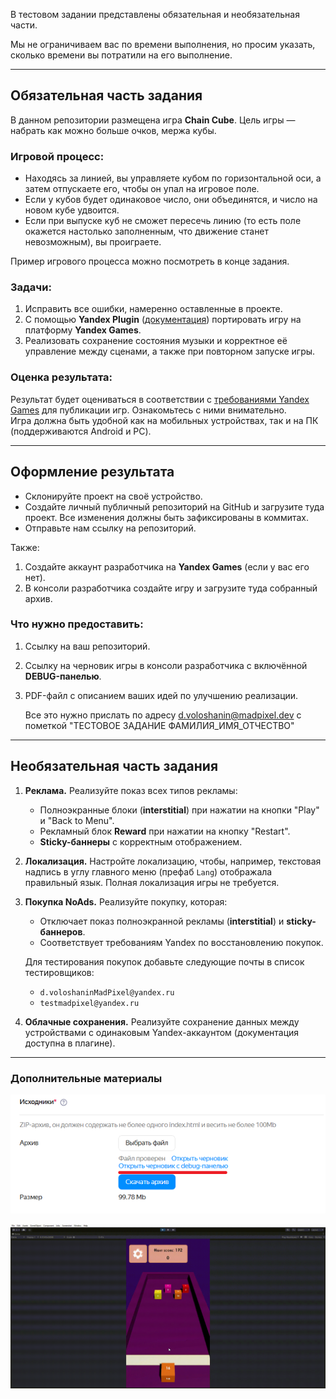 
В тестовом задании представлены обязательная и необязательная части.

Мы не ограничиваем вас по времени выполнения, но просим указать, сколько времени вы потратили на его выполнение.

---

## Обязательная часть задания

В данном репозитории размещена игра **Chain Cube**. Цель игры — набрать как можно больше очков, мержа кубы. 

### Игровой процесс:
- Находясь за линией, вы управляете кубом по горизонтальной оси, а затем отпускаете его, чтобы он упал на игровое поле.  
- Если у кубов будет одинаковое число, они объединятся, и число на новом кубе удвоится.  
- Если при выпуске куб не сможет пересечь линию (то есть поле окажется настолько заполненным, что движение станет невозможным), вы проиграете.  

Пример игрового процесса можно посмотреть в конце задания.

### Задачи:
1. Исправить все ошибки, намеренно оставленные в проекте.  
2. С помощью **Yandex Plugin** ([документация](https://max-games.ru/plugin-yg/doc/)) портировать игру на платформу **Yandex Games**.  
3. Реализовать сохранение состояния музыки и корректное её управление между сценами, а также при повторном запуске игры.

### Оценка результата:
Результат будет оцениваться в соответствии с [требованиями Yandex Games](https://yandex.ru/dev/games/doc/ru/concepts/requirements) для публикации игр. Ознакомьтесь с ними внимательно.  
Игра должна быть удобной как на мобильных устройствах, так и на ПК (поддерживаются Android и PC).

---

## Оформление результата

- Склонируйте проект на своё устройство.  
- Создайте личный публичный репозиторий на GitHub и загрузите туда проект. Все изменения должны быть зафиксированы в коммитах.  
- Отправьте нам ссылку на репозиторий.  

Также:  
1. Создайте аккаунт разработчика на **Yandex Games** (если у вас его нет).  
2. В консоли разработчика создайте игру и загрузите туда собранный архив.  

### Что нужно предоставить:
1. Ссылку на ваш репозиторий.  
2. Ссылку на черновик игры в консоли разработчика с включённой **DEBUG-панелью**.  
3. PDF-файл с описанием ваших идей по улучшению реализации.

   Все это нужно прислать по адресу d.voloshanin@madpixel.dev с пометкой "ТЕСТОВОЕ ЗАДАНИЕ ФАМИЛИЯ_ИМЯ_ОТЧЕСТВО"

---

## Необязательная часть задания

1. **Реклама.** Реализуйте показ всех типов рекламы:
   - Полноэкранные блоки (**interstitial**) при нажатии на кнопки "Play" и "Back to Menu".
   - Рекламный блок **Reward** при нажатии на кнопку "Restart".
   - **Sticky-баннеры** с корректным отображением.

2. **Локализация.** Настройте локализацию, чтобы, например, текстовая надпись в углу главного меню (префаб `Lang`) отображала правильный язык. Полная локализация игры не требуется.

3. **Покупка NoAds.** Реализуйте покупку, которая:
   - Отключает показ полноэкранной рекламы (**interstitial**) и **sticky-баннеров**.
   - Соответствует требованиям Yandex по восстановлению покупок.

   Для тестирования покупок добавьте следующие почты в список тестировщиков:  
   - `d.voloshaninMadPixel@yandex.ru`  
   - `testmadpixel@yandex.ru`  

4. **Облачные сохранения.** Реализуйте сохранение данных между устройствами с одинаковым Yandex-аккаунтом (документация доступна в плагине).

---

### Дополнительные материалы
![Первая сцена](/README_Additional_materials/arch.png)

![Пример игрового процесса](/README_Additional_materials/testTaskGif.gif)
